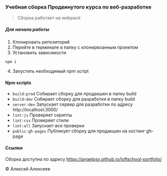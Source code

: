 ### Учебная сборка Продвинутого курса по  веб-разработке

> Сборка работает на webpack

##### Для начала работы
1. Клонировать репозиторий
2. Перейте в терминале в папку с клонирвоанным проектом
3. Установить зависимости
```
npm i
```
4. Запустить необходимый npm script

#### Npm scripts
* ```build:prod```
Собирает сборку для продакшен в папку build
* ```build:dev```
Собирает сборку для разработки в папку build
* ```server:dev```
Запускает сервер для разработки по адресу http://localhost:3000/
* ```lint:js```
Проверяет скрипты
* ```lint:css```
Проверяет стили
* ```lint:all```
Запускает все проверки
* ```public:gh-pages```
Публикует сборку для продакшен на хостинг gh-page

#### Ссылки
Сборка доступна по адресу https://angelpsy.github.io/loftschool-portfolio/

&copy; Алексей Алексеев
